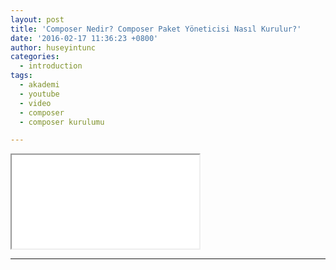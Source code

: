 ```yaml
---
layout: post
title: 'Composer Nedir? Composer Paket Yöneticisi Nasıl Kurulur?'
date: '2016-02-17 11:36:23 +0800'
author: huseyintunc
categories:
  - introduction
tags:
  - akademi
  - youtube
  - video
  - composer
  - composer kurulumu

---
```


<div class="embed-responsive embed-responsive-16by9">
  <iframe class="embed-responsive-item" src="//www.youtube.com/embed/Qqg6DS1x4Js" allowfullscreen=""></iframe>
</div>

---

